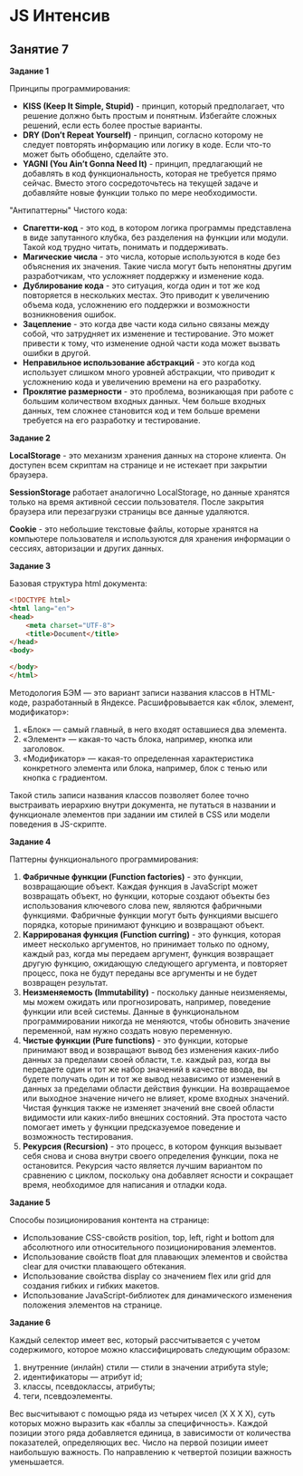# JS Интенсив
## Занятие 7

__Задание 1__

Принципы программирования:
* __KISS (Keep It Simple, Stupid)__ - принцип, который предполагает, что решение должно быть простым и понятным. Избегайте сложных решений, если есть более простые варианты.
* __DRY (Don’t Repeat Yourself)__ - принцип, согласно которому не следует повторять информацию или логику в коде. Если что-то может быть обобщено, сделайте это.
* __YAGNI (You Ain’t Gonna Need It)__ - принцип, предлагающий не добавлять в код функциональность, которая не требуется прямо сейчас. Вместо этого сосредоточьтесь на текущей задаче и добавляйте новые функции только по мере необходимости.

"Антипаттерны" Чистого кода:
* __Спагетти-код__ - это код, в котором логика программы представлена в виде запутанного клубка, без разделения на функции или модули. Такой код трудно читать, понимать и поддерживать.
* __Магические числа__ - это числа, которые используются в коде без объяснения их значения. Такие числа могут быть непонятны другим разработчикам, что усложняет поддержку и изменение кода.
* __Дублирование кода__ - это ситуация, когда один и тот же код повторяется в нескольких местах. Это приводит к увеличению объема кода, усложнению его поддержки и возможности возникновения ошибок.
* __Зацепление__ - это когда две части кода сильно связаны между собой, что затрудняет их изменение и тестирование. Это может привести к тому, что изменение одной части кода может вызвать ошибки в другой.
* __Неправильное использование абстракций__ - это когда код использует слишком много уровней абстракции, что приводит к усложнению кода и увеличению времени на его разработку.
* __Проклятие размерности__ - это проблема, возникающая при работе с большим количеством входных данных. Чем больше входных данных, тем сложнее становится код и тем больше времени требуется на его разработку и тестирование.

__Задание 2__

__LocalStorage__ - это механизм хранения данных на стороне клиента. Он доступен всем скриптам на странице и не истекает при закрытии браузера.

__SessionStorage__ работает аналогично LocalStorage, но данные хранятся только на время активной сессии пользователя. После закрытия браузера или перезагрузки страницы все данные удаляются.

__Cookie__ - это небольшие текстовые файлы, которые хранятся на компьютере пользователя и используются для хранения информации о сессиях, авторизации и других данных.

__Задание 3__

Базовая структура html документа: 
```html
<!DOCTYPE html>
<html lang="en">
<head>
    <meta charset="UTF-8">
    <title>Document</title>
</head>
<body>

</body>
</html>
```

Методология БЭМ — это вариант записи названия классов в HTML-коде, разработанный в Яндексе. Расшифровывается как «блок, элемент, модификатор»:
1. «Блок» — самый главный, в него входят оставшиеся два элемента.
2. «Элемент» — какая-то часть блока, например, кнопка или заголовок.
3. «Модификатор» — какая-то определенная характеристика конкретного элемента или блока, например, блок с тенью или кнопка с градиентом.

Такой стиль записи названия классов позволяет более точно выстраивать иерархию внутри документа, не путаться в названии и функционале элементов при задании им стилей в CSS или модели поведения в JS-скрипте.

__Задание 4__

Паттерны функционального программирования:
1. __Фабричные функции (Function factories)__ - это функции, возвращающие объект. Каждая функция в JavaScript может возвращать объект, но функции, которые создают объекты без использования ключевого слова new, являются фабричными функциями. Фабричные функции могут быть функциями высшего порядка, которые принимают функцию и возвращают объект.
2. __Каррированая функция (Function curring)__ - это функция, которая имеет несколько аргументов, но принимает только по одному, каждый раз, когда мы передаем аргумент, функция возвращает другую функцию, ожидающую следующего аргумента, и повторяет процесс, пока не будут переданы все аргументы и не будет возвращен результат.
3. __Неизменяемость (Immutability)__ - поскольку данные неизменяемы, мы можем ожидать или прогнозировать, например, поведение функции или всей системы. Данные в функциональном программировании никогда не меняются, чтобы обновить значение переменной, нам нужно создать новую переменную.
4. __Чистые функции (Pure functions)__ - это функции, которые принимают ввод и возвращают вывод без изменения каких-либо данных за пределами своей области, т.е. каждый раз, когда вы передаете один и тот же набор значений в качестве ввода, вы будете получать один и тот же вывод независимо от изменений в данных за пределами области действия функции. На возвращаемое или выходное значение ничего не влияет, кроме входных значений. Чистая функция также не изменяет значений вне своей области видимости или каких-либо внешних состояний. Эта простота часто помогает иметь у функции предсказуемое поведение и возможность тестирования.
5. __Рекурсия (Recursion)__ - это процесс, в котором функция вызывает себя снова и снова внутри своего определения функции, пока не остановится. Рекурсия часто является лучшим вариантом по сравнению с циклом, поскольку она добавляет ясности и сокращает время, необходимое для написания и отладки кода.

__Задание 5__

Способы позиционирования контента на странице:
* Использование CSS-свойств position, top, left, right и bottom для абсолютного или относительного позиционирования элементов.
* Использование свойств float для плавающих элементов и свойства clear для очистки плавающего обтекания.
* Использование свойства display со значением flex или grid для создания гибких и гибких макетов.
* Использование JavaScript-библиотек для динамического изменения положения элементов на странице.

__Задание 6__

Каждый селектор имеет вес, который рассчитывается с учетом содержимого, которое можно классифицировать следующим образом:
1. внутренние (инлайн) стили — стили в значении атрибута style;
2. идентификаторы — атрибут id;
3. классы, псевдоклассы, атрибуты;
4. теги, псевдоэлементы.

Вес высчитывают с помощью ряда из четырех чисел (X X X X), суть которых можно выразить как «баллы за специфичность». Каждой позиции этого ряда добавляется единица, в зависимости от количества показателей, определяющих вес. Число на первой позиции имеет наибольшую важность. По направлению к четвертой позиции важность уменьшается.
